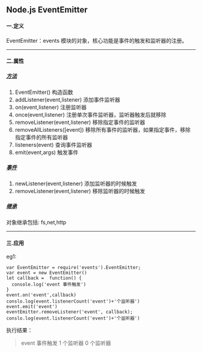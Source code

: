 ## Node.js EventEmitter

#### 一.定义

EventEmitter：events 模块的对象，核心功能是事件的触发和监听器的注册。

---

#### 二.属性

##### <u>_方法_</u>

1. EventEmitter() 构造函数
2. addListener(event,listener) 添加事件监听器
3. on(event,listener) 注册监听器
4. once(event,listener) 注册单次事件监听器，监听器触发后就移除
5. removeListener(event,listener) 移除指定事件的监听器
6. removeAllListeners([event]) 移除所有事件的监听器，如果指定事件，移除指定事件的所有监听器
7. listeners(event) 查询事件监听器
8. emit(event,args) 触发事件

##### <u>_事件_</u>

1. newListener(event,listener) 添加监听器的时候触发
2. removeListener(event,listener) 移除监听器的时候触发

##### <u>_继承_</u>

对象继承包括: fs,net,http

---

#### 三.应用

eg1:

```
var EventEmitter = require('events').EventEmitter;
var event = new EventEmitter()
let callback =  function() {
  console.log('event 事件触发')
}
event.on('event',callback)
conslo.log(event.listenerCount('event')+'个监听器')
event.emit('event')
eventEmitter.removeListener('event', callback);
conslo.log(event.listenerCount('event')+'个监听器')
```

执行结果：

> event 事件触发
> 1 个监听器
> 0 个监听器

